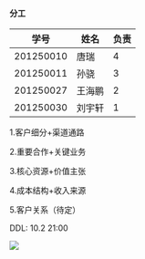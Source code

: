 #### 分工

| 学号      | 姓名   | 负责 |
| --------- | ------ | ---- |
| 201250010 | 唐瑞   | 4    |
| 201250011 | 孙骁   | 3    |
| 201250027 | 王海鹏 | 2    |
| 201250030 | 刘宇轩 | 1    |



1.客户细分+渠道通路

2.重要合作+关键业务

3.核心资源+价值主张

4.成本结构+收入来源

5.客户关系（待定）



DDL:	10.2  21:00



![](%E4%BA%A7%E5%93%81%E5%90%AF%E5%8A%A8.assets/2-16643658015694.png)